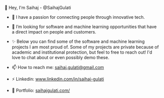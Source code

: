 👋 Hey, I'm Saihaj - @SaihajGulati

  - 🌱 I have a passion for connecting people through innovative tech.
  - 👀 I’m looking for software and machine learning opportunities that have a direct impact on people and customers.
  - ✨ Below you can find some of the software and machine learning projects I am most proud of. Some of my projects are private because of academic and institutional protection, but feel to free to reach out! I'd love to chat about or even possibly demo these.

  
- 📫 How to reach me: saihaj.gulati@gmail.com
- ⚡  Linkedin: www.linkedin.com/in/saihaj-gulati
- 💼 Portfolio: [saihajgulati.com/](https://www.saihajgulati.com/)

<!---
- 🤔 I’m looking for help with ...
- 💬 Ask me about ...
- 😄 Pronouns: ...
- ⚡ Fun fact: ...
-->
